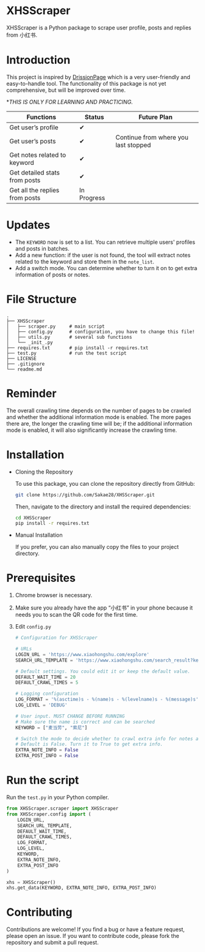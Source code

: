 # XHSScraper

XHSScraper is a Python package to scrape user profile, posts and replies from 小红书.

# Introduction

This project is inspired by [DrissionPage](https://github.com/g1879/DrissionPage) which is a very user-friendly and easy-to-handle tool. The functionality of this package is not yet comprehensive, but will be improved over time.

**THIS IS ONLY FOR LEARNING AND PRACTICING.*

| Functions | Status | Future Plan |
| --- | --- | --- |
| Get user’s profile | ✔ |  |
| Get user’s posts | ✔ | Continue from where you last stopped |
| Get notes related to keyword | ✔ |  |
| Get detailed stats from posts | ✔ |  |
| Get all the replies from posts | In Progress |  |

# Updates

- The `KEYWORD` now is set to a list. You can retrieve multiple users' profiles and posts in batches.
- Add a new function: if the user is not found, the tool will extract notes related to the keyword and store them in the `note_list`.
- Add a switch mode. You can determine whether to turn it on to get extra information of posts or notes.

# File Structure

```
.          
├── XHSScraper
│   ├── scraper.py     # main script
│   ├── config.py      # configuration, you have to change this file!
│   ├── utils.py       # several sub functions
│   └── _init_.py
├── requires.txt       # pip install -r requires.txt
├── test.py            # run the test script
├── LICENSE
├── .gitignore
└── readme.md		
```

# Reminder

The overall crawling time depends on the number of pages to be crawled and whether the additional information mode is enabled. The more pages there are, the longer the crawling time will be; if the additional information mode is enabled, it will also significantly increase the crawling time.

# Installation

- Cloning the Repository
    
    To use this package, you can clone the repository directly from GitHub:
    
    ```bash
    git clone https://github.com/Sakae28/XHSScraper.git
    ```
    
    Then, navigate to the directory and install the required dependencies:
    
    ```bash
    cd XHSScraper
    pip install -r requires.txt
    ```
    
- Manual Installation
    
    If you prefer, you can also manually copy the files to your project directory.
    

# Prerequisites

1. Chrome browser is necessary.
2. Make sure you already have the app “小红书” in your phone because it needs you to scan the QR code for the first time.
3. Edit `config.py`
    
    ```python
    # Configuration for XHSScraper
    
    # URLs
    LOGIN_URL = 'https://www.xiaohongshu.com/explore'
    SEARCH_URL_TEMPLATE = 'https://www.xiaohongshu.com/search_result?keyword='
    
    # Default settings. You could edit it or keep the default value.
    DEFAULT_WAIT_TIME = 20
    DEFAULT_CRAWL_TIMES = 5
    
    # Logging configuration
    LOG_FORMAT = '%(asctime)s - %(name)s - %(levelname)s - %(message)s'
    LOG_LEVEL = 'DEBUG'
    
    # User input. MUST CHANGE BEFORE RUNNING
    # Make sure the name is correct and can be searched
    KEYWORD = ["麦当劳", "索尼"]

    # Switch the mode to decide whether to crawl extra info for notes and posts
    # Default is False. Turn it to True to get extra info.
    EXTRA_NOTE_INFO = False
    EXTRA_POST_INFO = False
    ```


# Run the script

Run the `test.py` in your Python compiler.

```python
from XHSScraper.scraper import XHSScraper
from XHSScraper.config import (
    LOGIN_URL,
    SEARCH_URL_TEMPLATE,
    DEFAULT_WAIT_TIME,
    DEFAULT_CRAWL_TIMES,
    LOG_FORMAT,
    LOG_LEVEL,
    KEYWORD,
    EXTRA_NOTE_INFO,
    EXTRA_POST_INFO
)

xhs = XHSScraper()
xhs.get_data(KEYWORD, EXTRA_NOTE_INFO, EXTRA_POST_INFO)
```

# Contributing

Contributions are welcome! If you find a bug or have a feature request, please open an issue. If you want to contribute code, please fork the repository and submit a pull request.
